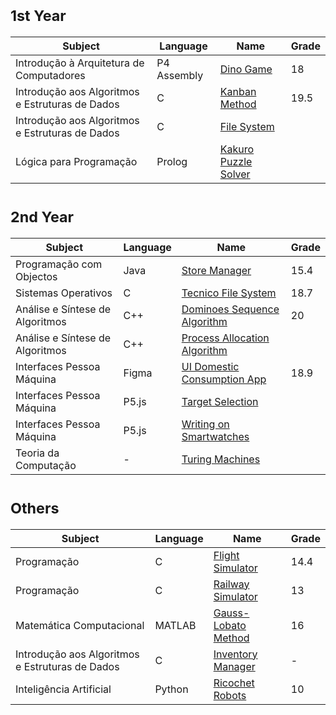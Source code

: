 # <sub>1st Year
Subject | Language | Name | Grade
--- | --- | --- | ---
Introdução à Arquitetura de Computadores | P4 Assembly | [Dino Game](https://github.com/saradinismarques/leic-a/tree/main/dino-game) | 18
Introdução aos Algoritmos e Estruturas de Dados | C | [Kanban Method](https://github.com/saradinismarques/leic-a/tree/main/kanban-method) | 19.5
Introdução aos Algoritmos e Estruturas de Dados | C | [File System](https://github.com/saradinismarques/leic-a/tree/main/file-system)
Lógica para Programação | Prolog | [Kakuro Puzzle Solver](https://github.com/saradinismarques/leic-a/tree/main/kakuro-puzzle-solver)
  
# <sub>2nd Year
Subject | Language | Name | Grade
--- | --- | --- | ---
Programação com Objectos |Java | [Store Manager](https://github.com/saradinismarques/leic-a/tree/main/store-manager) | 15.4
Sistemas Operativos | C | [Tecnico File System](https://github.com/saradinismarques/leic-a/tree/main/tecnico-file-system) | 18.7
Análise e Síntese de Algoritmos | C++ | [Dominoes Sequence Algorithm](https://github.com/saradinismarques/leic-a/tree/main/dominoes-sequence-algorithm) | 20
Análise e Síntese de Algoritmos | C++ | [Process Allocation Algorithm](https://github.com/saradinismarques/leic-a/tree/main/process-allocation-algorithm)
Interfaces Pessoa Máquina | Figma | [UI Domestic Consumption App](https://github.com/saradinismarques/leic-a/tree/main/ui-domestic-consumption-app) | 18.9
Interfaces Pessoa Máquina | P5.js | [Target Selection](https://github.com/saradinismarques/leic-a/tree/main/target-selection)
Interfaces Pessoa Máquina | P5.js | [Writing on Smartwatches]()
Teoria da Computação | - | [Turing Machines]()

# <sub>Others
Subject | Language | Name | Grade 
--- | --- | --- | ---
Programação | C | [Flight Simulator](https://github.com/saradinismarques/leic-a/tree/main/flight-simulator) | 14.4
Programação | C | [Railway Simulator](https://github.com/saradinismarques/leic-a/tree/main/railway-simulator) | 13
Matemática Computacional | MATLAB | [Gauss-Lobato Method](https://github.com/saradinismarques/leic-a/tree/main/gauss-lobato-method) | 16
Introdução aos Algoritmos e Estruturas de Dados | C | [Inventory Manager](https://github.com/saradinismarques/leic-a/tree/main/inventory-manager) | -
Inteligência Artificial | Python | [Ricochet Robots](https://github.com/saradinismarques/leic-a/tree/main/ricochet-robots) | 10

